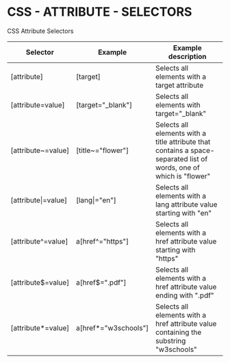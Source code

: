 # CSS - ATTRIBUTE - SELECTORS

CSS Attribute Selectors<br>


| Selector | Example | Example description |
| --- | --------- | ---------- |
| [attribute] | [target] | Selects all elements with a target attribute |
| [attribute=value] | [target="_blank"] | Selects all elements with target="_blank" |	
| [attribute~=value] | [title~="flower"] | Selects all elements with a title attribute that contains a space-separated list of words, one of which is "flower" |
| [attribute\|=value] | [lang\|="en"]	|  Selects all elements with a lang attribute value starting with "en" |
| [attribute^=value] | a[href^="https"]	| Selects all <a> elements with a href attribute value starting with "https" |
| [attribute$=value] | a[href$=".pdf"]	| Selects all <a> elements with a href attribute value ending with ".pdf" |
| [attribute*=value] | a[href*="w3schools"]	| Selects all <a> elements with a href attribute value containing the substring "w3schools" |
